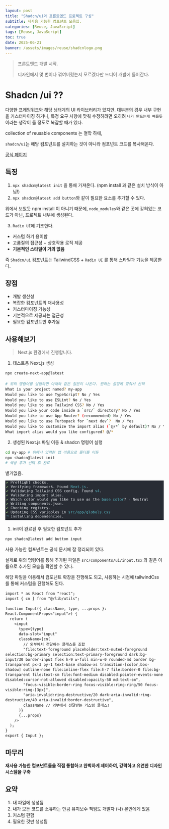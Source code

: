 ```yaml
---
layout: post
title: "Shadcn/ui와 프론트엔드 프로젝트 구성"
subtitle: 재사용 가능한 컴포넌트 모음집.
categories: [Reuse, JavaScript]
tags: [Reuse, JavaScript]
toc: true
date: 2025-06-21
banner: /assets/images/reuse/shadcnlogo.png
---
```


> 프론트엔드 개발 시작.
>
> 디자인에서 몇 번이나 꺾여버렸는지 모르겠다만 드디어 개발에 들어간다.

# Shadcn /ui ??

다양한 프레임워크와 해당 생태계의 UI 라이브러리가 있지만. 대부분의 경우 내부 구현을 커스터마이징 하거나, 특정 요구 사항에 맞춰 수정하려면 오히려 `내가 만드는게 빠를듯` 이라는 생각이 들 정도로 복잡할 때가 있다.

collection of reusable components 는 철학 하에,

`shadcn/ui`는 해당 컴포넌트를 설치하는 것이 아니라 컴포넌트 코드를 복사해온다.

[공식 페이지](https://ui.shadcn.com/)

## 특징

1. `npx shadcn@latest init` 을 통해 가져온다. (npm install 과 같은 설치 방식이 아님!)
2. `npx shadcn@latest add button`와 같이 필요한 요소를 추가할 수 있다.

위에서 보았듯 npm install 이 아니기 때문에, `node_modules`와 같은 곳에 갇혀있는 코드가 아닌, 프로젝트 내부에 생성된다.

3.  `Radix UI`에 기초한다.

- 커스텀 하기 용이함
- 고품질의 접근성 + 상호작용 로직 제공
- **기본적인 스타일이 거의 없음**

즉 `Shadcn/ui` 컴포넌트는 TailwindCSS + `Radix UI` 를 통해 스타일과 기능을 제공한다.

## 장점

- 개발 생산성
- 복잡한 컴포넌트의 재사용성
- 커스터마이징 가능성
- 기본적으로 제공되는 접근성
- 필요한 컴포넌트만 추가됨

## 사용해보기

> Next.js 환경에서 진행합니다.

1. 테스트용 Next.js 생성

```bash
npx create-next-app@latest

# 위의 명령어를 실행하면 아래와 같은 질문이 나온다. 원하는 설정에 맞춰서 선택
What is your project named? my-app
Would you like to use TypeScript? No / Yes
Would you like to use ESLint? No / Yes
Would you like to use Tailwind CSS? No / Yes
Would you like your code inside a `src/` directory? No / Yes
Would you like to use App Router? (recommended) No / Yes
Would you like to use Turbopack for `next dev`?  No / Yes
Would you like to customize the import alias (`@/*` by default)? No / Yes
What import alias would you like configured? @/*

```

2. 생성된 Next.js 파일 이동 & shadcn 명령어 실행

```bash
cd my-app # 위에서 입력한 앱 이름으로 폴더를 이동
npx shadcn@latest init
# 색상 추가 선택 후 완료
```

별거없음.

![shadCn Install](/assets/images/reuse/shadcn/shadcnInstall.png)

1. init이 완료된 후 필요한 컴포넌트 추가

```bash
npx shadcn@latest add button input
```

사용 가능한 컴포넌트는 공식 문서에 잘 정리되어 있다.

실제로 위의 명령어를 통해 추가된 파일은
`src/components/ui/input.tsx` 와 같은 이름으로 추가된 모습을 확인할 수 있다.

해당 파일을 이용해서 컴포넌트 확장을 진행해도 되고,
사용하는 시점에 tailwindCss 를 통해 커스텀을 진행해도 된다.

```tsx
import * as React from "react";
import { cn } from "@/lib/utils";

function Input({ className, type, ...props }: React.ComponentProps<"input">) {
  return (
    <input
      type={type}
      data-slot="input"
      className={cn(
        // 외부에서 전달하는 클래스를 조합
        "file:text-foreground placeholder:text-muted-foreground selection:bg-primary selection:text-primary-foreground dark:bg-input/30 border-input flex h-9 w-full min-w-0 rounded-md border bg-transparent px-3 py-1 text-base shadow-xs transition-[color,box-shadow] outline-none file:inline-flex file:h-7 file:border-0 file:bg-transparent file:text-sm file:font-medium disabled:pointer-events-none disabled:cursor-not-allowed disabled:opacity-50 md:text-sm",
        "focus-visible:border-ring focus-visible:ring-ring/50 focus-visible:ring-[3px]",
        "aria-invalid:ring-destructive/20 dark:aria-invalid:ring-destructive/40 aria-invalid:border-destructive",
        className // 외부에서 전달받는 커스텀 클래스!
      )}
      {...props}
    />
  );
}
export { Input };
```

## 마무리

**재사용 가능한 컴포넌트들을 직접 통합하고 완벽하게 제어하여, 강력하고 유연한 디자인 시스템을 구축**

## 요약

1. 내 파일에 생성됨
2. 내가 모든 코드를 소유하는 만큼 유지보수 책임도 개발자 (나) 본인에게 있음
3. 커스텀 편함
4. 필요한 것만 생성됨
